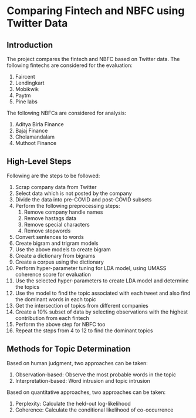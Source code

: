 # Comparing Fintech and NBFC using Twitter Data

## Introduction

The project compares the fintech and NBFC based on Twitter data.
The following fintechs are considered for the evaluation:
1. Faircent
2. Lendingkart
3. Mobikwik
4. Paytm
5. Pine labs

The following NBFCs are considered for analysis:
1. Aditya Birla Finance
2. Bajaj Finance
3. Cholamandalam
4. Muthoot Finance

## High-Level Steps

Following are the steps to be followed:
1. Scrap company data from Twitter
2. Select data which is not posted by the company
3. Divide the data into pre-COVID and post-COVID subsets
4. Perform the following preprocessing steps:
   1. Remove company handle names
   2. Remove hastags data
   3. Remove special characters
   4. Remove stopwords
5. Convert sentences to words
6. Create bigram and trigram models
7. Use the above models to create bigram
8. Create a dictionary from bigrams
9. Create a corpus using the dictionary
10. Perform hyper-parameter tuning for LDA model, using UMASS coherence score for evaluation
11. Use the selected hyper-parameters to create LDA model and determine the topics
12. Use the model to find the topic associated with each tweet and also find the dominant words in each topic
13. Get the intersection of topics from different companies
14. Create a 10% subset of data by selecting observations with the highest contribution from each fintech
15. Perform the above step for NBFC too
16. Repeat the steps from 4 to 12 to find the dominant topics

## Methods for Topic Determination

Based on human judgment, two approaches can be taken:
1. Observation-based: Observe the most probable words in the topic
2. Interpretation-based: Word intrusion and topic intrusion

Based on quantitative approaches, two approaches can be taken:
1. Perplexity: Calculate the held-out log-likelihood
2. Coherence: Calculate the conditional likelihood of co-occurrence